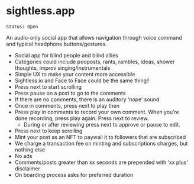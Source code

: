 # sightless.app
```
Status: Open
```
An audio-only social app that allows navigation through voice command and typical headphone buttons/gestures.

* Social app for blind people and blind allies
* Categories could include pooposts, rants, rambles, ideas, shower thoughts, improv singing/instrumentals
* Simple UX to make your content more accessible
* Sightless.io and Face to Face could be the same thing?
* Press next to start scrolling
* Press pause on a post to go to the comments
* If there are no comments, there is an auditory ‘nope’ sound
* Once in comments, press next to play then
* Press play in comments to record your own comment. When you’re done recording, press play again. Press next to review. 
  * During or after reviewing press next to approve or pause to edit.
* Press next to keep scrolling
* Mint your post as an NFT to paywall it to followers that are subscribed
* We charge a transaction fee on minting and subscriptions charges, but nothing else
* No ads
* Comments/posts greater than xx seconds are prepended with ‘xx plus’ disclaimer
* On boarding process asks for preferred duration
